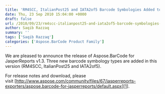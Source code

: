 ```yaml
---
title: 'RM4SCC, ItalianPost25 and IATA2of5 Barcode Symbologies Added to Aspose.BarCode for JasperReports 1.3'
date: Thu, 23 Sep 2010 15:04:00 +0000
draft: false
url: /2010/09/23/rm4scc-italianpost25-and-iata2of5-barcode-symbologies-added-to-aspose-barcode-for-jasperreports-1-3/
author: Saqib Razzaq
summary: ''
tags: ['Saqib Razzaq']
categories: ['Aspose.BarCode Product Family']
---
```


We are pleased to announce the release of Aspose.BarCode for JasperReports v1.3. Three new barcode symbology types are added in this version (RM4SCC, ItalianPost25 and IATA2of5).

For release notes and download, please visit [http://www.aspose.com/community/files/67/jasperreports-exporters/aspose.barcode-for-jasperreports/default.aspx][1].




[1]: http://www.aspose.com/community/files/67/jasperreports-exporters/aspose.barcode-for-jasperreports/default.aspx




